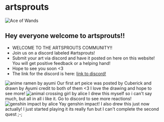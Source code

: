 # artsprouts

![Ace of Wands](https://cdn.shopify.com/s/files/1/1325/0879/files/1-ace-of-wands-rider-waite-tarot_large.jpg)

## Hey everyone welcome to artsprouts!!


* WELCOME TO THE ARTSPROUTS COMMUNITY!!
* Join us on a discord labeled #artsprouts!
* Submit your art via discord and have it posted on here on this website! You will get positive feedback or a helping hand!
* Hope to see you soon <3
* The link for the discord is here: [link to discord!](https://discord.gg/TWVDG4E9)

![anime ramen by ayumi](https://cdn.discordapp.com/attachments/862382443683250198/862388033293910026/image0.jpg)
 Our first art peice was posted by Cuberick and drawn by Ayumi credit to both of them <3 I love the drawing and hope to see more!
![animal crossing girl by alice](https://media.discordapp.net/attachments/862382443683250198/862396793912164442/Photo_on_7-7-21_at_11.15_AM.jpg)
I drew this myself so i can't say much, but all in all i like it. Go to discord to see more reactions!
![genshin impact by alice](https://media.discordapp.net/attachments/862390669149470720/862448389416026112/Photo_on_7-7-21_at_2.40_PM.jpg)
Yay genshin impact! I also drew this just now actually! I just started playing it its really fun but I can't complete the second quest ;-;
